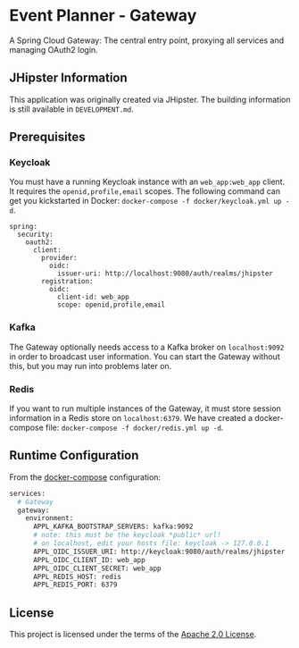 # Event Planner - Gateway

A Spring Cloud Gateway: The central entry point, proxying all services and managing OAuth2 login.

## JHipster Information

This application was originally created via JHipster. The building information is still available
in `DEVELOPMENT.md`.

## Prerequisites

### Keycloak

You must have a running Keycloak instance with an `web_app:web_app` client. It requires
the `openid,profile,email` scopes. The following command can get you kickstarted in
Docker: `docker-compose -f docker/keycloak.yml up -d`.

```
spring:
  security:
    oauth2:
      client:
        provider:
          oidc:
            issuer-uri: http://localhost:9080/auth/realms/jhipster
        registration:
          oidc:
            client-id: web_app
            scope: openid,profile,email
```

### Kafka

The Gateway optionally needs access to a Kafka broker on `localhost:9092` in order to broadcast user
information. You can start the Gateway without this, but you may run into problems later on.

### Redis

If you want to run multiple instances of the Gateway, it must store session information in a Redis
store on `localhost:6379`. We have created a docker-compose
file: `docker-compose -f docker/redis.yml up -d`.

## Runtime Configuration

From
the [docker-compose](https://github.com/bbortt/event-planner/blob/canary/docker/event-planner.yml)
configuration:

```dockerfile
services:
  # Gateway
  gateway:
    environment:
      APPL_KAFKA_BOOTSTRAP_SERVERS: kafka:9092
      # note: this must be the keycloak *public* url!
      # on localhost, edit your hosts file: keycloak -> 127.0.0.1
      APPL_OIDC_ISSUER_URI: http://keycloak:9080/auth/realms/jhipster
      APPL_OIDC_CLIENT_ID: web_app
      APPL_OIDC_CLIENT_SECRET: web_app
      APPL_REDIS_HOST: redis
      APPL_REDIS_PORT: 6379
```

## License

This project is licensed under the terms of
the [Apache 2.0 License](https://github.com/bbortt/event-planner/blob/canary/LICENSE).
